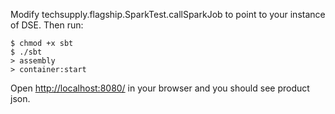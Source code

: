 Modify techsupply.flagship.SparkTest.callSparkJob to point to your instance of DSE.  Then run:

```
$ chmod +x sbt
$ ./sbt
> assembly
> container:start
```

Open [http://localhost:8080/](http://localhost:8080/) in your browser and you should see product json.
